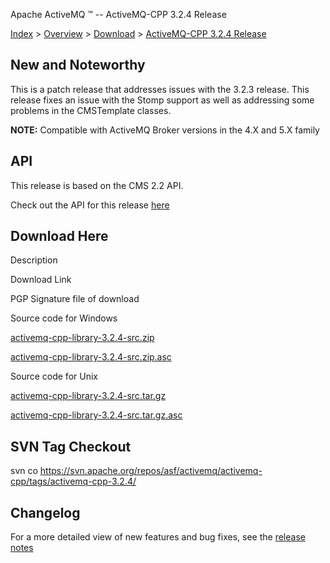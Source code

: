 Apache ActiveMQ ™ -- ActiveMQ-CPP 3.2.4 Release 

[Index](index.html) > [Overview](overview.html) > [Download](download.html) > [ActiveMQ-CPP 3.2.4 Release](activemq-cpp-324-release.html)

New and Noteworthy
------------------

This is a patch release that addresses issues with the 3.2.3 release. This release fixes an issue with the Stomp support as well as addressing some problems in the CMSTemplate classes.

  

**NOTE:** Compatible with ActiveMQ Broker versions in the 4.X and 5.X family

API
---

This release is based on the CMS 2.2 API.

Check out the API for this release [here](http://activemq.apache.org/cms/api_docs/activemqcpp-3.0)

Download Here
-------------

Description

Download Link

PGP Signature file of download

Source code for Windows

[activemq-cpp-library-3.2.4-src.zip](http://www.apache.org/dyn/closer.cgi/activemq/activemq-cpp/source/activemq-cpp-library-3.2.4-src.zip)

[activemq-cpp-library-3.2.4-src.zip.asc](http://www.apache.org/dist/activemq/activemq-cpp/source/activemq-cpp-library-3.2.4-src.zip.asc)

Source code for Unix

[activemq-cpp-library-3.2.4-src.tar.gz](http://www.apache.org/dyn/closer.cgi/activemq/activemq-cpp/source/activemq-cpp-library-3.2.4-src.tar.gz)

[activemq-cpp-library-3.2.4-src.tar.gz.asc](http://www.apache.org/dist/activemq/activemq-cpp/source/activemq-cpp-library-3.2.4-src.tar.gz.asc)

SVN Tag Checkout
----------------

svn co https://svn.apache.org/repos/asf/activemq/activemq-cpp/tags/activemq-cpp-3.2.4/

Changelog
---------

For a more detailed view of new features and bug fixes, see the [release notes](https://issues.apache.org/jira/secure/ReleaseNote.jspa?projectId=12311207&styleName=Html&version=12315667)

